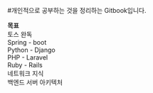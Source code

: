 #개인적으로 공부하는 것을 정리하는 Gitbook입니다. 

**목표**<br>
토스 완독 <br>
Spring - boot<br>
Python - Django <br>
PHP - Laravel <br>
Ruby - Rails<br> 
네트워크 지식<br> 
백엔드 서버 아키텍처 <br>